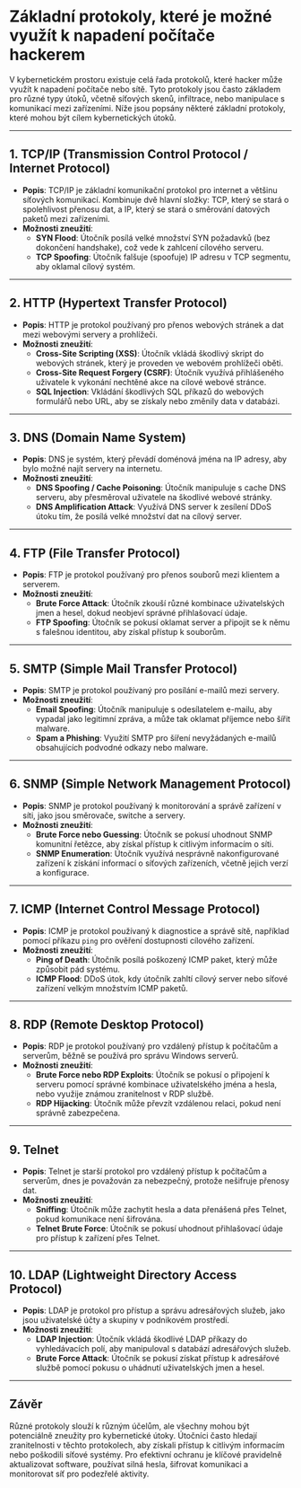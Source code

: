 # Základní protokoly, které je možné využít k napadení počítače hackerem

V kybernetickém prostoru existuje celá řada protokolů, které hacker může využít k napadení počítače nebo sítě. Tyto protokoly jsou často základem pro různé typy útoků, včetně síťových skenů, infiltrace, nebo manipulace s komunikací mezi zařízeními. Níže jsou popsány některé základní protokoly, které mohou být cílem kybernetických útoků.

---

## 1. **TCP/IP (Transmission Control Protocol / Internet Protocol)**
- **Popis**: TCP/IP je základní komunikační protokol pro internet a většinu síťových komunikací. Kombinuje dvě hlavní složky: TCP, který se stará o spolehlivost přenosu dat, a IP, který se stará o směrování datových paketů mezi zařízeními.
- **Možnosti zneužití**:
  - **SYN Flood**: Útočník posílá velké množství SYN požadavků (bez dokončení handshake), což vede k zahlcení cílového serveru.
  - **TCP Spoofing**: Útočník falšuje (spoofuje) IP adresu v TCP segmentu, aby oklamal cílový systém.
  
---

## 2. **HTTP (Hypertext Transfer Protocol)**
- **Popis**: HTTP je protokol používaný pro přenos webových stránek a dat mezi webovými servery a prohlížeči.
- **Možnosti zneužití**:
  - **Cross-Site Scripting (XSS)**: Útočník vkládá škodlivý skript do webových stránek, který je proveden ve webovém prohlížeči oběti.
  - **Cross-Site Request Forgery (CSRF)**: Útočník využívá přihlášeného uživatele k vykonání nechtěné akce na cílové webové stránce.
  - **SQL Injection**: Vkládání škodlivých SQL příkazů do webových formulářů nebo URL, aby se získaly nebo změnily data v databázi.

---

## 3. **DNS (Domain Name System)**
- **Popis**: DNS je systém, který převádí doménová jména na IP adresy, aby bylo možné najít servery na internetu.
- **Možnosti zneužití**:
  - **DNS Spoofing / Cache Poisoning**: Útočník manipuluje s cache DNS serveru, aby přesměroval uživatele na škodlivé webové stránky.
  - **DNS Amplification Attack**: Využívá DNS server k zesílení DDoS útoku tím, že posílá velké množství dat na cílový server.

---

## 4. **FTP (File Transfer Protocol)**
- **Popis**: FTP je protokol používaný pro přenos souborů mezi klientem a serverem.
- **Možnosti zneužití**:
  - **Brute Force Attack**: Útočník zkouší různé kombinace uživatelských jmen a hesel, dokud neobjeví správné přihlašovací údaje.
  - **FTP Spoofing**: Útočník se pokusí oklamat server a připojit se k němu s falešnou identitou, aby získal přístup k souborům.

---

## 5. **SMTP (Simple Mail Transfer Protocol)**
- **Popis**: SMTP je protokol používaný pro posílání e-mailů mezi servery.
- **Možnosti zneužití**:
  - **Email Spoofing**: Útočník manipuluje s odesílatelem e-mailu, aby vypadal jako legitimní zpráva, a může tak oklamat příjemce nebo šířit malware.
  - **Spam a Phishing**: Využití SMTP pro šíření nevyžádaných e-mailů obsahujících podvodné odkazy nebo malware.

---

## 6. **SNMP (Simple Network Management Protocol)**
- **Popis**: SNMP je protokol používaný k monitorování a správě zařízení v síti, jako jsou směrovače, switche a servery.
- **Možnosti zneužití**:
  - **Brute Force nebo Guessing**: Útočník se pokusí uhodnout SNMP komunitní řetězce, aby získal přístup k citlivým informacím o síti.
  - **SNMP Enumeration**: Útočník využívá nesprávně nakonfigurované zařízení k získání informací o síťových zařízeních, včetně jejich verzí a konfigurace.

---

## 7. **ICMP (Internet Control Message Protocol)**
- **Popis**: ICMP je protokol používaný k diagnostice a správě sítě, například pomocí příkazu `ping` pro ověření dostupnosti cílového zařízení.
- **Možnosti zneužití**:
  - **Ping of Death**: Útočník posílá poškozený ICMP paket, který může způsobit pád systému.
  - **ICMP Flood**: DDoS útok, kdy útočník zahltí cílový server nebo síťové zařízení velkým množstvím ICMP paketů.

---

## 8. **RDP (Remote Desktop Protocol)**
- **Popis**: RDP je protokol používaný pro vzdálený přístup k počítačům a serverům, běžně se používá pro správu Windows serverů.
- **Možnosti zneužití**:
  - **Brute Force nebo RDP Exploits**: Útočník se pokusí o připojení k serveru pomocí správné kombinace uživatelského jména a hesla, nebo využije známou zranitelnost v RDP službě.
  - **RDP Hijacking**: Útočník může převzít vzdálenou relaci, pokud není správně zabezpečena.

---

## 9. **Telnet**
- **Popis**: Telnet je starší protokol pro vzdálený přístup k počítačům a serverům, dnes je považován za nebezpečný, protože nešifruje přenosy dat.
- **Možnosti zneužití**:
  - **Sniffing**: Útočník může zachytit hesla a data přenášená přes Telnet, pokud komunikace není šifrována.
  - **Telnet Brute Force**: Útočník se pokusí uhodnout přihlašovací údaje pro přístup k zařízení přes Telnet.

---

## 10. **LDAP (Lightweight Directory Access Protocol)**
- **Popis**: LDAP je protokol pro přístup a správu adresářových služeb, jako jsou uživatelské účty a skupiny v podnikovém prostředí.
- **Možnosti zneužití**:
  - **LDAP Injection**: Útočník vkládá škodlivé LDAP příkazy do vyhledávacích polí, aby manipuloval s databází adresářových služeb.
  - **Brute Force Attack**: Útočník se pokusí získat přístup k adresářové službě pomocí pokusu o uhádnutí uživatelských jmen a hesel.

---

## Závěr

Různé protokoly slouží k různým účelům, ale všechny mohou být potenciálně zneužity pro kybernetické útoky. Útočníci často hledají zranitelnosti v těchto protokolech, aby získali přístup k citlivým informacím nebo poškodili síťové systémy. Pro efektivní ochranu je klíčové pravidelně aktualizovat software, používat silná hesla, šifrovat komunikaci a monitorovat síť pro podezřelé aktivity.